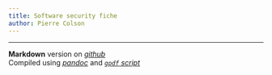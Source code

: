 ```yaml
---
title: Software security fiche
author: Pierre Colson
---
```


---

**Markdown** version on
[*github*](https://github.com/caillouc/Fiche_EPFL/blob/main/Software_security/Software_security.md?plain=1)  
Compiled using [*pandoc*](https://pandoc.org/) and [*`gpdf` script*](https://github.com/caillouc/dotfile/blob/linux/gpdf.sh)  

